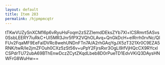 ```yaml
---
layout: default
title: Item 283
permalink: /hjpmpmcqtr
---
```


tTKwVUZySnXCM16p6vRyuHsFoqm2zSZZIemdDEksZYb7Xl+lCSRmrt5ASvs0SsbLEERY7iuRkC+UI5MR3Jnr5fPX2VQhOLAvq+QnGkDcH+elRrrh0rvNc/QlFUv2FqaMF9EeFaIDVRc8wehUNDnFTn7A/A2rhGAqYgJX5zT321Xr0C9EZA5RNK/twR/Ie2jmZFOuh0CXz5zSt56v+uPpY2FjrsRxr3OgLl9ifVjHQcCX9RYcxlCSPdrTU72ubA69BThEnwDczZCytZKqdLbeb8D0rPueTD1EdvVKiQ3DAysHNWFrG8WuHw==